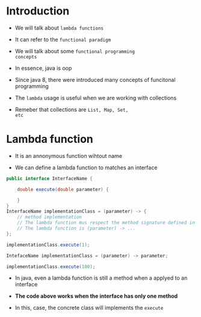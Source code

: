 # Introduction

- We will talk about <code>lambda functions</code>

- It can refer to the <code>functional paradigm</code>

- We will talk about some <code>functional programming concepts</code>

- In essence, java is oop

- Since java 8, there were introduced many concepts of funcitonal programming

- The <code>lambda</code> usage is useful when we are working with collections

- Remeber that collections are <code>List, Map, Set, etc</code>

# Lambda function

- It is an annonymous function wihtout name

- We can define a lambda function to matches an interface

```java
public interface InterfaceName {

	double execute(double parameter) {

	}
}
InterfaceName implementationClass = (parameter) -> {
	// method implementation
	// The lambda function mus respect the method signature defined in the interface
	// The lambda function is (parameter) -> ...
};

implementationClass.execute(1);

IntefaceName implementationClass = (parameter) -> parameter;

implementationClass.execute(100);
```

- In java, even a lambda function is still a method when a applyed to an interface

- **The code above works when the interface has only one method**

- In this, case, the concrete class will implements the <code>execute</code>